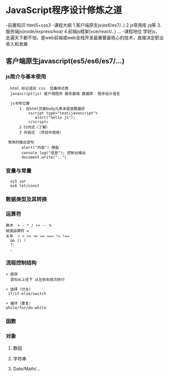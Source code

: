 # JavaScript程序设计修炼之道
  -前置知识 html5+css3
  -课程大纲
    1.客户端原生js(es6/es7/..)
    2.js常用库 jq等
    3.服务端js(node/express/koa)
    4.前端js框架(vue/react/..)
    ...
  -课程地位
   学好js，走遍天下都不怕，是web前端或web全栈开发最重要最核心的技术，直接决定职业收入和发展  
##  客户端原生javascript(es5/es6/es7/...)
  ### js简介与基本使用
      html 标记语言 css  层叠样式表  
      javascript(js) 客户端程序 服务器端 数据库  程序设计语言

      js书写位置  
          1  在html页面body元素末尾放置最好
              <script type="text/javascript">
                 alert("hello js");
              </script>
          2 行内式（了解） 
          3 外链式 （项目中使用）

     常用的输出语句 
           alert("内容") 弹窗
           console.log("信息"); 控制台输出 
           document.write("..")       
  ### 变量与常量
      es5 var
      es6 let/const     
  ### 数据类型及其转换
      
  ### 运算符
    算术  + - * / ++ -- %
    赋值运算符 = 
    关系  > < >= <= == === != !==
      && || !
      ?: 
      ,
  ### 流程控制结构
    + 顺序
      语句从上往下 从左到右依次执行

    + 选择（分支）
     if/if-else/switch

    + 循环（重复）
    while/for/do-while 

  ### 函数


  ### 对象  
  1. 数组        

   
  2. 字符串


  3. Date/Math/...

  ### 

  ###    




